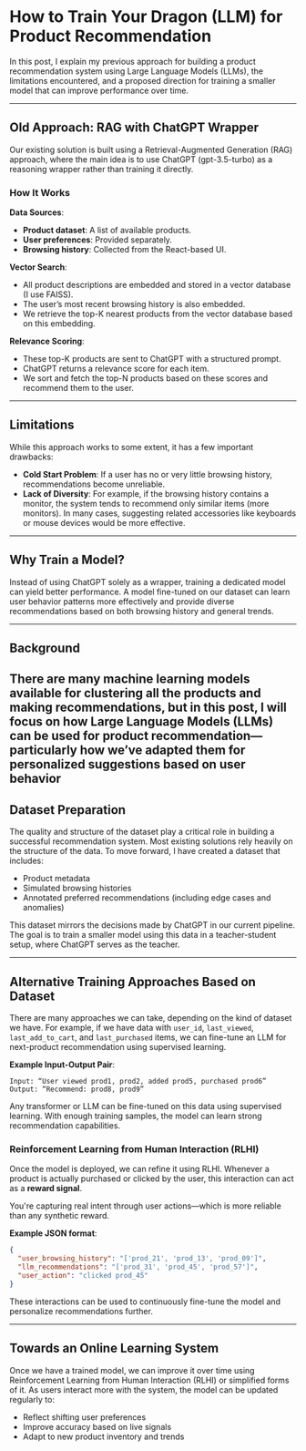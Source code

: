 # How to Train Your Dragon (LLM) for Product Recommendation





In this post, I explain my previous approach for building a product recommendation system using Large Language Models (LLMs), the limitations encountered, and a proposed direction for training a smaller model that can improve performance over time.

---

## Old Approach: RAG with ChatGPT Wrapper

Our existing solution is built using a Retrieval-Augmented Generation (RAG) approach, where the main idea is to use ChatGPT (gpt-3.5-turbo) as a reasoning wrapper rather than training it directly.

### How It Works

**Data Sources**:
- **Product dataset**: A list of available products.
- **User preferences**: Provided separately.
- **Browsing history**: Collected from the React-based UI.

**Vector Search**:
- All product descriptions are embedded and stored in a vector database (I use FAISS).
- The user’s most recent browsing history is also embedded.
- We retrieve the top-K nearest products from the vector database based on this embedding.

**Relevance Scoring**:
- These top-K products are sent to ChatGPT with a structured prompt.
- ChatGPT returns a relevance score for each item.
- We sort and fetch the top-N products based on these scores and recommend them to the user.

---

## Limitations

While this approach works to some extent, it has a few important drawbacks:

- **Cold Start Problem**: If a user has no or very little browsing history, recommendations become unreliable.
- **Lack of Diversity**: For example, if the browsing history contains a monitor, the system tends to recommend only similar items (more monitors). In many cases, suggesting related accessories like keyboards or mouse devices would be more effective.

---

## Why Train a Model?

Instead of using ChatGPT solely as a wrapper, training a dedicated model can yield better performance. A model fine-tuned on our dataset can learn user behavior patterns more effectively and provide diverse recommendations based on both browsing history and general trends.

---
## Background

There are many machine learning models available for clustering all the products and making recommendations, but in this post, I will focus on how Large Language Models (LLMs) can be used for product recommendation—particularly how we’ve adapted them for personalized suggestions based on user behavior
---
## Dataset Preparation

The quality and structure of the dataset play a critical role in building a successful recommendation system. Most existing solutions rely heavily on the structure of the data. To move forward, I have created a dataset that includes:

- Product metadata  
- Simulated browsing histories  
- Annotated preferred recommendations (including edge cases and anomalies)

This dataset mirrors the decisions made by ChatGPT in our current pipeline. The goal is to train a smaller model using this data in a teacher-student setup, where ChatGPT serves as the teacher.

---


## Alternative Training Approaches Based on Dataset

There are many approaches we can take, depending on the kind of dataset we have. For example, if we have data with `user_id`, `last_viewed`, `last_add_to_cart`, and `last_purchased` items, we can fine-tune an LLM for next-product recommendation using supervised learning.

**Example Input-Output Pair**:
```
Input: “User viewed prod1, prod2, added prod5, purchased prod6”  
Output: “Recommend: prod8, prod9”
```

Any transformer or LLM can be fine-tuned on this data using supervised learning. With enough training samples, the model can learn strong recommendation capabilities.

### Reinforcement Learning from Human Interaction (RLHI)

Once the model is deployed, we can refine it using RLHI. Whenever a product is actually purchased or clicked by the user, this interaction can act as a **reward signal**.

You're capturing real intent through user actions—which is more reliable than any synthetic reward.

**Example JSON format**:
```json
{
  "user_browsing_history": "['prod_21', 'prod_13', 'prod_09']",
  "llm_recommendations": "['prod_31', 'prod_45', 'prod_57']",
  "user_action": "clicked prod_45"
}
```

These interactions can be used to continuously fine-tune the model and personalize recommendations further.

---

## Towards an Online Learning System

Once we have a trained model, we can improve it over time using Reinforcement Learning from Human Interaction (RLHI) or simplified forms of it. As users interact more with the system, the model can be updated regularly to:

- Reflect shifting user preferences  
- Improve accuracy based on live signals  
- Adapt to new product inventory and trends

